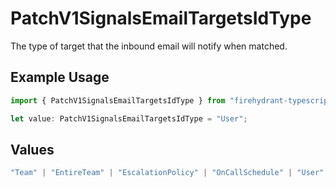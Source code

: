 # PatchV1SignalsEmailTargetsIdType

The type of target that the inbound email will notify when matched.

## Example Usage

```typescript
import { PatchV1SignalsEmailTargetsIdType } from "firehydrant-typescript-sdk/models/components";

let value: PatchV1SignalsEmailTargetsIdType = "User";
```

## Values

```typescript
"Team" | "EntireTeam" | "EscalationPolicy" | "OnCallSchedule" | "User" | "SlackChannel" | "Webhook"
```